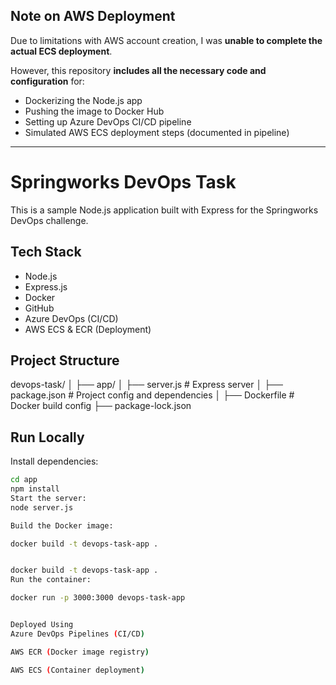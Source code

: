 
##  Note on AWS Deployment

Due to limitations with AWS account creation, I was **unable to complete the actual ECS deployment**.

However, this repository **includes all the necessary code and configuration** 
for:
- Dockerizing the Node.js app
- Pushing the image to Docker Hub
- Setting up Azure DevOps CI/CD pipeline
- Simulated AWS ECS deployment steps (documented in pipeline)

------------------------------------------------------------------------

# Springworks DevOps Task
This is a sample Node.js application built with Express for the Springworks DevOps challenge.

##  Tech Stack

- Node.js
- Express.js
- Docker
- GitHub
- Azure DevOps (CI/CD)
- AWS ECS & ECR (Deployment)

##  Project Structure
devops-task/ │ ├── app/ │ ├── server.js # Express server │ ├── package.json # Project config and dependencies │ ├── Dockerfile # Docker build config ├── package-lock.json

##  Run Locally

Install dependencies:

```bash
cd app
npm install
Start the server:
node server.js

Build the Docker image:

docker build -t devops-task-app .


docker build -t devops-task-app .
Run the container:

docker run -p 3000:3000 devops-task-app


Deployed Using
Azure DevOps Pipelines (CI/CD)

AWS ECR (Docker image registry)

AWS ECS (Container deployment)


